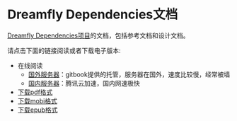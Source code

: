 # Dreamfly Dependencies文档

[Dreamfly Dependencies项目](https://github.com/dreamfly-io/dreamfly-dependencies)的文档，包括参考文档和设计文档。

请点击下面的链接阅读或者下载电子版本:

- 在线阅读
	- [国外服务器][gitbook]：gitbook提供的托管，服务器在国外，速度比较慢，经常被墙
	- [国内服务器][qcloud]：腾讯云加速，国内网速极快
- [下载pdf格式][pdf]
- [下载mobi格式][mobi]
- [下载epub格式][epub]

[gitbook]: https://dreamfly.gitbooks.io/dreamfly-dependencies/
[qcloud]: http://docs.dreamfly.io/dreamfly-dependencies/
[pdf]: https://www.gitbook.com/download/pdf/book/dreamfly/dreamfly-dependencies
[mobi]: https://www.gitbook.com/download/mobi/book/dreamfly/dreamfly-dependencies
[epub]: https://www.gitbook.com/download/epub/book/dreamfly/dreamfly-dependencies
